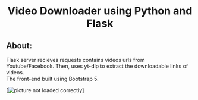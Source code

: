 <h1 align="center"> Video Downloader using Python and Flask</h1>

## About:    
Flask server recieves requests contains videos urls from Youtube/Facebook. Then, uses yt-dlp to extract the downloadable links of videos.    
The front-end built using Bootstrap 5.
     
[![picture not loaded correctly](https://raw.githubusercontent.com/khaleddallah/VideosDownloader/master/screenshot.png)]
